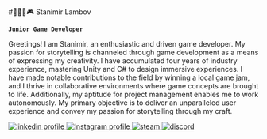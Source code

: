 #👨🏻‍💻🎮 Stanimir Lambov

**`Junior Game Developer`**

Greetings! I am Stanimir, an enthusiastic and driven game developer. My passion for storytelling is channeled through game development as a means of expressing my creativity. I have accumulated four years of industry experience, mastering Unity and C# to design immersive experiences. I have made notable contributions to the field by winning a local game jam, and I thrive in collaborative environments where game concepts are brought to life. Additionally, my aptitude for project management enables me to work autonomously. My primary objective is to deliver an unparalleled user experience and convey my passion for storytelling through my craft.

   <p align="left">
  <a href="https://www.linkedin.com/in/stanimir-lambov-39a23b19a/">
    <img alt="linkedin profile" title="Check Out My LinkedIn" src="https://img.shields.io/badge/LinkedIn-0077B5?style=for-the-badge&logo=linkedin&logoColor=white" />
  </a> 
  <a href="https://www.instagram.com/stanimir_lambov/">
    <img alt="Instagram profile" title="Instagram" src="https://img.shields.io/badge/Instagram-E4405F?style=for-the-badge&logo=instagram&logoColor=white" />
  </a> 
  <a href="https://steamcommunity.com/id/stan40/">
    <img alt="steam" title="Steam" src="https://img.shields.io/badge/Steam-000000?style=for-the-badge&logo=steam&logoColor=white" />
  </a>
  <a href="#" title="stan40#1736" onclick="prompt('Copy this:', 'stan40#1736')">
    <img alt="discord" title="Discord" src="https://img.shields.io/badge/Discord-5865F2?style=for-the-badge&logo=discord&logoColor=white" />
  </a>
</p>
